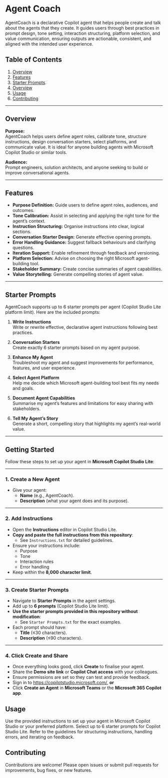 # Agent Coach
AgentCoach is a declarative Copilot agent that helps people create and talk about the agents that they create. It guides users through best practices in prompt design, tone setting, interaction structuring, platform selection, and value communication, ensuring outputs are actionable, consistent, and aligned with the intended user experience.

## Table of Contents
1. [Overview](#overview)
2. [Features](#features)
3. [Starter Prompts](#starter-prompts).
4. [Overview](#getting-started)
5. [Usage](#usage)
6. [Contributing](#contributing)

---

## Overview
**Purpose:**  
AgentCoach helps users define agent roles, calibrate tone, structure instructions, design conversation starters, select platforms, and communicate value. It is ideal for anyone building agents with Microsoft Copilot Studio or similar tools.  

**Audience:**  
Prompt engineers, solution architects, and anyone seeking to build or improve conversational agents.

---

## Features
- **Purpose Definition:** Guide users to define agent roles, audiences, and outcomes.  
- **Tone Calibration:** Assist in selecting and applying the right tone for the agent’s context.  
- **Instruction Structuring:** Organise instructions into clear, logical sections.  
- **Conversation Starter Design:** Generate effective opening prompts.  
- **Error Handling Guidance:** Suggest fallback behaviours and clarifying questions.  
- **Iteration Support:** Enable refinement through feedback and versioning.  
- **Platform Selection:** Advise on choosing the right Microsoft agent-building tool.  
- **Stakeholder Summary:** Create concise summaries of agent capabilities.  
- **Value Storytelling:** Generate compelling stories of agent value.  

---

## Starter Prompts
AgentCoach supports up to 6 starter prompts per agent (Copilot Studio Lite platform limit). Here are the included prompts:

1. **Write Instructions**  
   Write or rewrite effective, declarative agent instructions following best practices.

2. **Conversation Starters**  
   Create exactly 6 starter prompts based on my agent purpose.

3. **Enhance My Agent**  
   Troubleshoot my agent and suggest improvements for performance, features, and user experience.

4. **Select Agent Platform**  
   Help me decide which Microsoft agent-building tool best fits my needs and goals.

5. **Document Agent Capabilities**  
   Summarise my agent’s features and limitations for easy sharing with stakeholders.

6. **Tell My Agent’s Story**  
   Generate a short, compelling story that highlights my agent’s real-world value.

---

## Getting Started

Follow these steps to set up your agent in **Microsoft Copilot Studio Lite**:

---

### 1. Create a New Agent
- Give your agent:
  - **Name** (e.g., AgentCoach).
  - **Description** (what your agent does and its purpose).

---

### 2. Add Instructions
- Open the **Instructions** editor in Copilot Studio Lite.
- **Copy and paste the full instructions from this repository**:
  - See `Instructions.txt` for detailed guidelines.
- Ensure your instructions include:
  - Purpose
  - Tone
  - Interaction rules
  - Error handling
- Keep within the **8,000 character limit**.

---

### 3. Create Starter Prompts
- Navigate to **Starter Prompts** in the agent settings.
- Add up to **6 prompts** (Copilot Studio Lite limit).
- **Use the starter prompts provided in this repository without modification**:
  - See `Starter Prompts.txt` for the exact examples.
- Each prompt should have:
  - **Title** (≤30 characters).
  - **Description** (≤90 characters).

---

### 4. Click **Create** and Share
- Once everything looks good, click **Create** to finalise your agent.
- Share the **Demo site link** or **Copilot Chat access** with your colleagues.
- Ensure permissions are set so they can test and provide feedback.
- Sign in to https://copilotstudio.microsoft.com/, **or**
- Click **Create an Agent** in **Microsoft Teams** or the **Microsoft 365 Copilot app**.

## Usage
Use the provided instructions to set up your agent in Microsoft Copilot Studio or your preferred platform.
Select up to 6 starter prompts for Copilot Studio Lite.
Refer to the guidelines for structuring instructions, handling errors, and iterating on feedback.

## Contributing
Contributions are welcome! Please open issues or submit pull requests for improvements, bug fixes, or new features.
